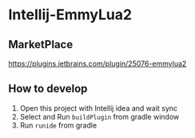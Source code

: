 # Intellij-EmmyLua2

## MarketPlace

https://plugins.jetbrains.com/plugin/25076-emmylua2

## How to develop

1. Open this project with Intellij idea and wait sync
2. Select and Run `buildPlugin` from gradle window
3. Run `runide` from gradle


